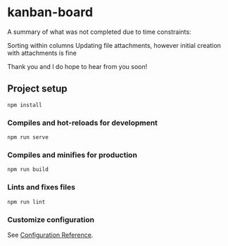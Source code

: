 # kanban-board
A summary of what was not completed due to time constraints:

Sorting within columns
Updating file attachments, however initial creation with attachments is fine

Thank you and I do hope to hear from you soon!
## Project setup
```
npm install
```

### Compiles and hot-reloads for development
```
npm run serve
```

### Compiles and minifies for production
```
npm run build
```

### Lints and fixes files
```
npm run lint
```

### Customize configuration
See [Configuration Reference](https://cli.vuejs.org/config/).
